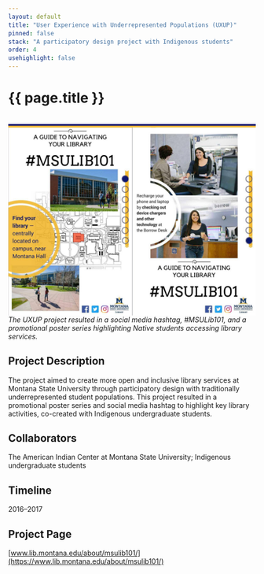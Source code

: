 ```yaml
---
layout: default
title: "User Experience with Underrepresented Populations (UXUP)"
pinned: false
stack: "A participatory design project with Indigenous students" 
order: 4
usehighlight: false
---
```



# {{ page.title }}

<br>

<img style="display: block;" class="img-fluid" src="/assets/img/uxup_poster.jpg" alt="screenshot of posters">
<em>The UXUP project resulted in a social media hashtag, #MSULib101, and a promotional poster series highlighting Native students accessing library services.</em>

## Project Description
The project aimed to create more open and inclusive library services at Montana State University through participatory design with traditionally underrepresented student populations. This project resulted in a promotional poster series and social media hashtag to highlight key library activities, co-created with Indigenous undergraduate students.

## Collaborators
The American Indian Center at Montana State University; Indigenous undergraduate students

## Timeline
2016–2017

## Project Page
[www.lib.montana.edu/about/msulib101/](https://www.lib.montana.edu/about/msulib101/)
